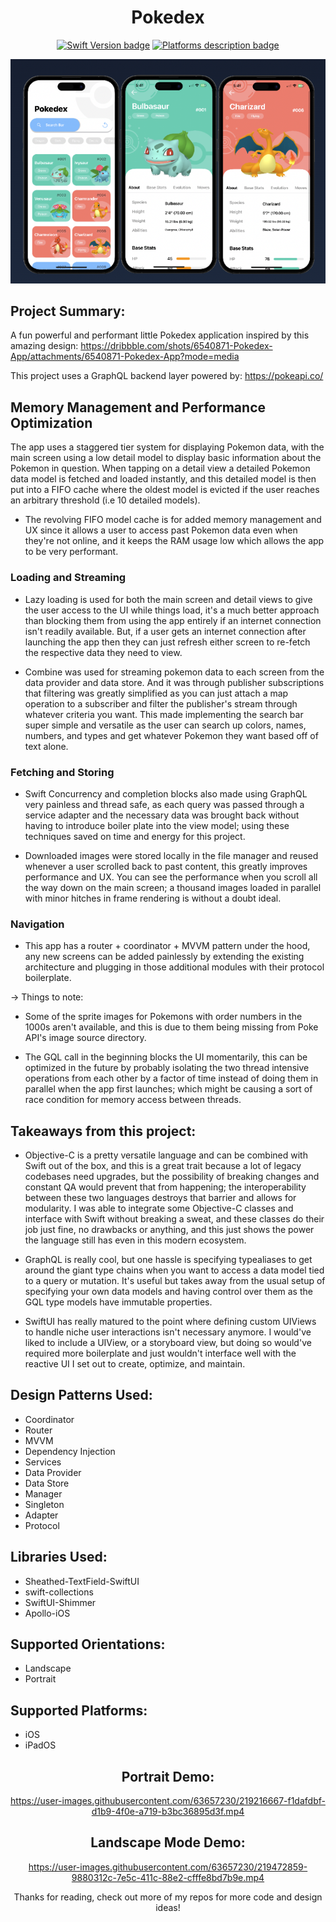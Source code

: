 <div align="center">
 
# Pokedex

[![Swift Version badge](https://img.shields.io/badge/Swift-5.7.1-orange.svg)](https://shields.io/)
[![Platforms description badge](https://img.shields.io/badge/Platform-iOS-blue.svg)](https://shields.io/)

<div align="center">

<img src="https://github.com/jcook03266/Pokedex/blob/main/Resource/pokedexHero.png" width = "800">

</div>

<div align="left">
 
## Project Summary:

A fun powerful and performant little Pokedex application inspired by this amazing design:
https://dribbble.com/shots/6540871-Pokedex-App/attachments/6540871-Pokedex-App?mode=media

This project uses a GraphQL backend layer powered by:
https://pokeapi.co/
 
## Memory Management and Performance Optimization
The app uses a staggered tier system for displaying Pokemon data, with the main screen using a low detail model to display basic information about the Pokemon in question. When tapping on a detail view a detailed Pokemon data model is fetched and loaded instantly, and this detailed model is then put into a FIFO cache where the oldest model is evicted if the user reaches an arbitrary threshold (i.e 10 detailed models).
 
* The revolving FIFO model cache is for added memory management and UX since it allows a user to access past Pokemon data even when they're not online, and it keeps the RAM usage low which allows the app to be very performant.
 
### Loading and Streaming
* Lazy loading is used for both the main screen and detail views to give the user access to the UI while things load, it's a much better approach than blocking them from using the app entirely if an internet connection isn't readily available. But, if a user gets an internet connection after launching the app then they can just refresh either screen to re-fetch the respective data they need to view.
 
* Combine was used for streaming pokemon data to each screen from the data provider and data store. And it was through publisher subscriptions that filtering was greatly simplified as you can just attach a map operation to a subscriber and filter the publisher's stream through whatever criteria you want. This made implementing the search bar super simple and versatile as the user can search up colors, names, numbers, and types and get whatever Pokemon they want based off of text alone.
 
### Fetching and Storing
* Swift Concurrency and completion blocks also made using GraphQL very painless and thread safe, as each query was passed through a service adapter and the necessary data was brought back without having to introduce boiler plate into the view model; using these techniques saved on time and energy for this project.
 
* Downloaded images were stored locally in the file manager and reused whenever a user scrolled back to past content, this greatly improves performance and UX. You can see the performance when you scroll all the way down on the main screen; a thousand images loaded in parallel with minor hitches in frame rendering is without a doubt ideal.
 
### Navigation
* This app has a router + coordinator + MVVM pattern under the hood, any new screens can be added painlessly by extending the existing architecture and plugging in those additional modules with their protocol boilerplate. 
 
-> Things to note:
* Some of the sprite images for Pokemons with order numbers in the 1000s aren't available, and this is due to them being missing from Poke API's image source directory.
 
* The GQL call in the beginning blocks the UI momentarily, this can be optimized in the future by probably isolating the two thread intensive operations from each other by a factor of time instead of doing them in parallel when the app first launches; which might be causing a sort of race condition for memory access between threads.
 
## Takeaways from this project:
- Objective-C is a pretty versatile language and can be combined with Swift out of the box, and this is a great trait because a lot of legacy codebases need upgrades, but the possibility of breaking changes and constant QA would prevent that from happening; the interoperability between these two languages destroys that barrier and allows for modularity. I was able to integrate some Objective-C classes and interface with Swift without breaking a sweat, and these classes do their job just fine, no drawbacks or anything, and this just shows the power the language still has even in this modern ecosystem.
 
- GraphQL is really cool, but one hassle is specifying typealiases to get around the giant type chains when you want to access a data model tied to a query or mutation. It's useful but takes away from the usual setup of specifying your own data models and having control over them as the GQL type models have immutable properties.
 
- SwiftUI has really matured to the point where defining custom UIViews to handle niche user interactions isn't necessary anymore. I would've liked to include a UIView, or a storyboard view, but doing so would've required more boilerplate and just wouldn't interface well with the reactive UI I set out to create, optimize, and maintain. 

## Design Patterns Used:
* Coordinator
* Router
* MVVM
* Dependency Injection
* Services
* Data Provider
* Data Store
* Manager
* Singleton
* Adapter
* Protocol

## Libraries Used:
* Sheathed-TextField-SwiftUI
* swift-collections
* SwiftUI-Shimmer
* Apollo-iOS

## Supported Orientations:
* Landscape
* Portrait

## Supported Platforms:
* iOS
* iPadOS

</div>

<div align="center">

## Portrait Demo:

https://user-images.githubusercontent.com/63657230/219216667-f1dafdbf-d1b9-4f0e-a719-b3bc36895d3f.mp4

## Landscape Mode Demo:

https://user-images.githubusercontent.com/63657230/219472859-9880312c-7e5c-411c-88e2-cfffe8bd7b9e.mp4

Thanks for reading, check out more of my repos for more code and design ideas!
</div>
